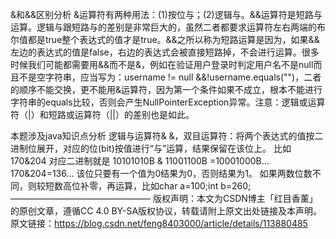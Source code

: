&和&&区别分析
&运算符有两种用法：(1)按位与；(2)逻辑与。&&运算符是短路与运算。逻辑与跟短路与的差别是非常巨大的，虽然二者都要求运算符左右两端的布尔值都是true整个表达式的值才是true。&&之所以称为短路运算是因为，如果&&左边的表达式的值是false，右边的表达式会被直接短路掉，不会进行运算。很多时候我们可能都需要用&&而不是&，例如在验证用户登录时判定用户名不是null而且不是空字符串，应当写为：username != null &&!username.equals("")，二者的顺序不能交换，更不能用&运算符，因为第一个条件如果不成立，根本不能进行字符串的equals比较，否则会产生NullPointerException异常。注意：逻辑或运算符（|）和短路或运算符（||）的差别也是如此。

本题涉及java知识点分析
逻辑与运算符&
&，双目运算符：将两个表达式的值按二进制位展开，对应的位(bit)按值进行“与”运算，结果保留在该位上。
比如170&204
对应二进制就是
10101010B & 11001100B =10001000B…
170&204=136…
该位只要有一个值为0结果为0，否则结果为1。
如果两数位数不同，则较短数高位补零，再运算，比如char a=100;int b=260;
————————————————
版权声明：本文为CSDN博主「红目香薰」的原创文章，遵循CC 4.0 BY-SA版权协议，转载请附上原文出处链接及本声明。
原文链接：https://blog.csdn.net/feng8403000/article/details/113880485